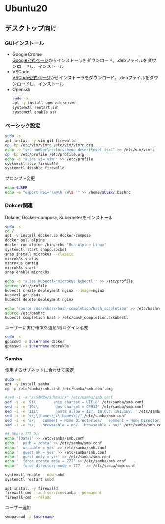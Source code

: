 # Ubuntu20

## デスクトップ向け
### GUIインストール
 - Google Crome  
    [Google公式ページ](https://www.google.com/chrome/)からインストーラをダウンロード。.debファイルをダウンロードし、インストール
 - VSCode  
    [VSCode公式ページ](https://code.visualstudio.com/)からインストーラをダウンロード。.debファイルをダウンロードし、インストール
 - Openssh  
    ```bash
    sudo -s
    apt -y install openssh-server
    systemctl restart ssh
    systemctl enable ssh
    ```


### ベーシック設定
```bash
sudo -s
apt install -y vim git firewalld
cp -bp /etc/vim/vimrc /etc/vim/vimrc.org
echo -e "set number\ncolorscheme desert\nset ts=4" >> /etc/vim/vimrc
cp -bp /etc/profile /etc/profile.org
echo -e "alias vi='vim'" >> /etc/profile
systemctl stop firewalld
systemctl disable firewalld
```

プロンプト変更
```bash
echo $USER
echo -e "export PS1='\u@\h \W\$ '" >> /home/$USER/.bashrc
```

### Dokcer関連
Dokcer, Docker-compose, Kubernetesをインストール
```bash
sudo -s
cd /
apt -y install docker.io docker-compose
docker pull alpine
docker run alpine /bin/echo "Run Alpine Linux"
systemctl start snapd.socket
snap install microk8s --classic
microk8s status
microk8s config
microk8s start
snap enable microk8s

echo -e "alias kubectl='microk8s kubectl'" >> /etc/profile
source /etc/profile
kubectl create deployment nginx --image=nginx
kubectl get pods
kubectl delete deployment nginx

echo 'source /usr/share/bash-completion/bash_completion' >> /etc/bashrc
source /etc/bashrc
kubectl completion bash > /etc/bash_completion.d/kubectl
```

ユーザーに実行権限を追加/再ログイン必要
```bash
sudo -s
gpasswd -a $username docker
gpasswd -a $username microk8s
```

### Samba
使用するサブネットに合わせて設定
```bash
sudo -s
apt -y install samba
cp -p /etc/samba/smb.conf /etc/samba/smb.conf.org

#sed -i -e "s/SAMBA/$domain/" /etc/samba/smb.conf
sed -i -e '9i\        unix charset = UTF-8' /etc/samba/smb.conf
sed -i -e '10i\        dos charset = CP932' /etc/samba/smb.conf
sed -i -e '11i\        hosts allow = 127. 10.0.0. 192.168. ' /etc/samba/smb.conf
sed -i -e "s/;\[homes\]/\[homes\]/" /etc/samba/smb.conf
sed -i -e "s/;   comment = Home Directories/   comment = Home Directories/" /etc/samba/smb.conf
sed -i -e "s/;   browseable = no/   browseable = no/" /etc/samba/smb.conf

## Share 777 Dir
echo '[Data]' >> /etc/samba/smb.conf
echo '  path = /data' >> /etc/samba/smb.conf
echo '  writable = yes' >> /etc/samba/smb.conf
echo '  guest ok = yes' >> /etc/samba/smb.conf
echo '  guest only = yes' >> /etc/samba/smb.conf
echo '  force create mode = 777' >> /etc/samba/smb.conf
echo '  force directory mode = 777 ' >> /etc/samba/smb.conf

systemctl enable --now smbd
systemctl restart smbd

apt install -y firewalld
firewall-cmd --add-service=samba --permanent
firewall-cmd --reload

```
ユーザー追加
```bash
smbpasswd -a $username
```
